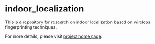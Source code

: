 # indoor_localization

This is a repository for research on indoor localization based on wireless
fingerprinting techniques.

For more details, please
visit
[project home page](http://kyeongsoo.github.io/research/projects/indoor_localization/index.html).
